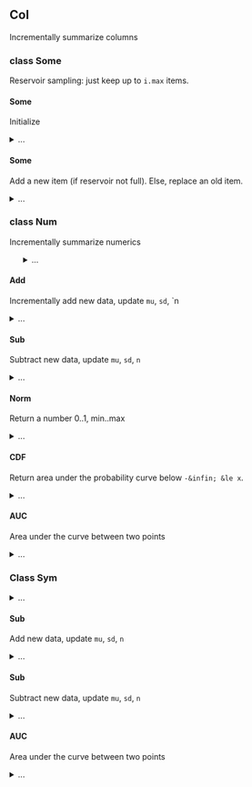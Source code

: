 ## Col
Incrementally summarize columns

### class Some
Reservoir sampling: just keep up to `i.max` items.

#### Some
Initialize

<details><summary>...</summary>

```awk
function Some(i) { 
  i.is="Some"; i.sorted=0; 
  i.Size = 0.5
  i.Small = 4
  i.Epsilon = 0.01
  has(i,"all"); i.n=0; i.max=256 }
```
</details>

#### Some
Add a new item (if reservoir not full). Else, replace an old item.

<details><summary>...</summary>

```awk
@include "/../lib/list" # get "any"

func _Add((i,x) {
  if (x=="?") return x
  if (length(i.all) < i.max)     return i.all[1+length(i.all)]=x
  if (rand()        < i.max/i.n) return i.all[     any(i.all)]=x }

func _Sd(i,lo,hi,   p10,p90) {
  if(!sorted) i.sorted=asort(i.all)
  p10 = int(0.5 + (hi - lo)*.1)
  p90 = int(0.5 + (hi - lo)*.9)
  return (i.all[p90] - i.all[p10])/2.56 }

func _Better(i,a,b,c,     sd0,sd1,sd2,sd12,n1,n2) {
  n1   = b-a
  n2   = c-b-1
  sd0  = _Sd(i,a,c)
  sd1  = _Sd(i,a,b)
  sd2  = _Sd(i,b+1,c)
  sd12 = n1/(n1+n2) * sd1 + n2/(n1+n2) * sd2
  return sd0 - sd12 > i.Epsilon }

function _Div(i,bins,    n0,n1,lo,hi,bins,b) {
  if(!sorted) i.sorted=asort(i.all)
  l = length(i.all)
  m = l^i.Size
  while(m < i.Small &&  m < l/2) m *= 1.2
  b4 = alls = as = 1
  a[as].lo = a[as].hi = 1
  while(++alls <= l) {
    if(alls - b4 > m) 
      if(i.all[alls] != i.all[alls-1]) 
        b4 = a[++as].lo = a[as].hi = alls 
    a[as].hi = alls
  }  
  _Merge(i,a) }

func _Merge(i,a,c,    amax,as,b,bs) {
  amax = length(a)
  as = bs = 1
  b[bs].lo = a[as].lo
  b[bs].hi = a[as].hi
  while(as <= amax) {
    if(as < amax && _Better(i, a[as].lo, a[as].hi, a[as+1].hi)) {
      b[bs].hi = a[as+1].hi
      as++
    } else {
      bs++
      b[bs].lo = a[as].lo
      b[bs].hi = a[as].hi
    }
    as++ }
  return bs<as ? _Merge(i,b,c) : copy(b,c) }
```
</details>

### class Num
Incrementally summarize numerics

<ul><details><summary>...</summary>

```awk
func Num(i,pos,txt) {
  i.is ="Num"
  i.txt= txt
  i.pos= pos
  if (txt ~ /</) i.w = -1
  if (txt ~ />/) i.w =  1
  i.lo=  10^32
  i.hi= -10^32
  i.n= i.sd = i.mu = i.md = 0 }
```
</details></ul>

#### Add
Incrementally add new data, update `mu`, `sd`, `n    

<details><summary>...</summary>

```awk
func _Add(i,x,   i)  { 
  if (x=="?") return x
  if(x>i.hi) i.hi=x
  if(x<i.lo) i.lo=x
  i.n++
  d     = x - i.mu
  i.mu += d / i.n
  i.m2 += d * (x - i.mu) 
  i.sd  = (i.n<2 ?0: (i.m2<0 ?0: (i.m2/(i.n - 1))^0.5)) }
```
</details>

#### Sub
Subtract new data, update `mu`, `sd`, `n`    

<details><summary>...</summary>

```awk
func _Sub(x,     d)
  if x == "?" return x
  i.n  -= 1
  d     = x - i.mu
  i.mu -= d / i.n
  i.m2 -= d * (x - i.mu) 
  i.sd  = (i.n<2 ?0: (i.m2<0 ?0: (i.m2/(i.n - 1))^0.5)) }
```
</details>

#### Norm
Return a number 0..1, min..max

<details><summary>...</summary>

```awk
func _Norm(i,x) { return (x - i.lo) / (i.hi - i.lo) }
```
</details>

#### CDF
Return area under the probability curve below `-&infin; &le x`.

<details><summary>...</summary>

```awk
func _CDF(i,x)      { 
  x=(x-i.mu)/i.sd; return 1/(1 + 2.71828^(-0.07056*x^3 - 1.5976*x)) }
```
</details>

#### AUC
Area under the curve between two points

<details><summary>...</summary>

```awk
func _AUC(i,x,y) {return (x>y)? _AUC(i,y,x): _CDF(i,y) - _CDF(i,x)}
```
</details>

### Class Sym

<details><summary>...</summary>

```awk
func Sym(i) { 
  i.is = "Sym"
  i.txt= txt
  i.pos= pos
  i.n  = i.most = 0
  i.mode =""
  has(i,"seen") }
```
</details>
  
#### Sub
Add new data, update `mu`, `sd`, `n`    

<details><summary>...</summary>

```awk
func _Add(i,x,  tmp) {
  if (x == "?") return v
  i.n++
  tmp = ++i.seen[x]
  if (tmp > i.most) { i.most = tmp; i.mode = x }}
```
</details>

#### Sub
Subtract new data, update `mu`, `sd`, `n`    

<details><summary>...</summary>

```awk
func _Sub(i,x) {
  if (x == "?") return x
  if( --i.n       < 1) i.n=0
  if( --i.seen[x] < 1) delete i.seen[x] }
```
</details>

#### AUC
Area under the curve between two points


<details><summary>...</summary>

```awk
func _AUC(i,x) { return i.seen[x]/i.n }
</details>
```
